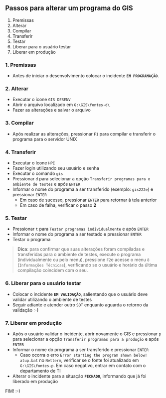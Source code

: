 ## Passos para alterar um programa do GIS

1. Premissas
2. Alterar
3. Compilar
4. Transferir
5. Testar
6. Liberar para o usuário testar
7. Liberar em produção

### 1. Premissas
- Antes de iniciar o desenvolvimento colocar o incidente **`EM PROGRAMAÇÃO`**.

### 2. Alterar
- Executar o ícone `GIS DESENV`
- Abrir o arquivo localizado em `G:\GIS\fontes-d\`
- Fazer as alterações e salvar o arquivo

### 3. Compilar
- Após realizar as alterações, pressionar `F1` para compilar e transferir o programa para o servidor UNIX

### 4. Transferir
- Executar o ícone `HPI`
- Fazer login utilizando seu usuário e senha
- Executar o comando `gis`
- Pressionar `d` para selecionar a opção `Transferir programas para o ambiente de testes` e após `ENTER`
- Informar o nome do programa a ser transferido (exemplo: `gis222e`) e pressionar `ENTER`
  - Em caso de sucesso, pressionar `ENTER` para retornar à tela anterior
  - Em caso de falha, verificar o passo **2**

### 5. Testar
- Pressionar `t` para `Testar programas individualmente` e após `ENTER`
- Informar o nome do programa a ser testado e pressionar `ENTER`
- Testar o programa

> **Dica**: para confirmar que suas alterações foram compiladas e transferidas para o ambiente de testes, execute o programa (individualmente ou pelo menu), pressione `F2`e acesse o menu `8` (`Informações Técnicas`), verificando se o usuário e horário da última compilação coincidem com o seu.

### 6. Liberar para o usuário testar
- Colocar o incidente **`EM VALIDAÇÃO`**, salientando que o usuário deve validar utilizando o ambiente de testes
- Seguir adiante e atender outro `SDT` enquanto aguarda o retorno da validação :-)

### 7. Liberar em produção
- Após o usuário validar o incidente, abrir novamente o GIS e pressionar `p` para selecionar a opção `Transferir programas para a produção` e após `ENTER`
- Informar o nome do programa a ser transferido e pressionar `ENTER`
  - Caso ocorra o erro `Error starting the program shown below! atup.bat` no `Netterm`, verificar se o fonte foi atualizado em `G:\GIS\fontes-p`. Em caso negativo, entrar em contato com o departamento de TI
- Alterar o incidente para a situação **`FECHADO`**, informando que já foi liberado em produção

FIM! :-)
